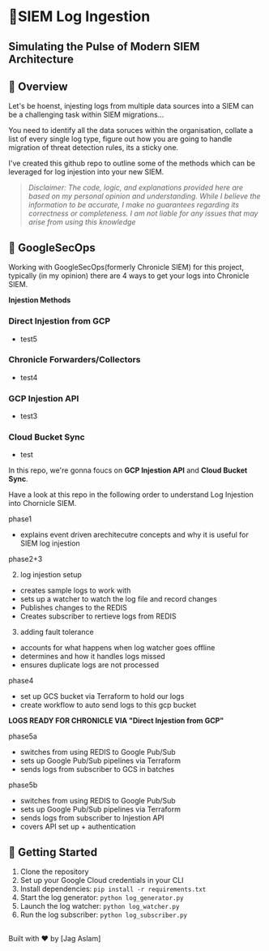 # 🚀SIEM Log Ingestion

## Simulating the Pulse of Modern SIEM Architecture

## 🌟 Overview

Let's be hoenst, injesting logs from multiple data sources into a SIEM can be a challenging task within SIEM migrations...

You need to identify all the data soruces within the organisation, collate a list of every single log type, figure out how you are going to handle migration of threat detection rules, its a sticky one. 

I've created this github repo to outline some of the methods which can be leveraged for log injestion into your new SIEM. 

> *Disclaimer: The code, logic, and explanations provided here are based on my personal opinion and understanding. While I believe the information to be accurate, I make no guarantees regarding its correctness or completeness. I am not liable for any issues that may arise from using this knowledge*

## 🌟 GoogleSecOps

Working with GoogleSecOps(formerly Chronicle SIEM) for this project,
typically (in my opinion) there are 4 ways to get your logs into Chronicle SIEM. 

**Injestion Methods**
### Direct Injestion from GCP
- test5
### Chronicle Forwarders/Collectors
- test4
### GCP Injestion API
- test3
### Cloud Bucket Sync
- test

In this repo, we're gonna foucs on **GCP Injestion API** and **Cloud Bucket Sync**.


Have a look at this repo in the following order to understand Log Injestion into Chornicle SIEM. 

 phase1
 
 - explains event driven arechitecutre concepts and why it is useful for SIEM log injestion

 phase2+3 
 
 2. log injestion setup
 - creates sample logs to work with
 - sets up a watcher to watch the log file and record changes
 - Publishes changes to the REDIS 
 - Creates subscriber to rertieve logs from REDIS

3. adding fault tolerance
 - accounts for what happens when log watcher goes offline
 - determines and how it handles logs missed
 - ensures duplicate logs are not processed 
 
 phase4
 - set up GCS bucket via Terraform to hold our logs
 - create workflow to auto send logs to this gcp bucket 

 **LOGS READY FOR CHRONICLE VIA "Direct Injestion from GCP"**

 phase5a
 
 - switches from using REDIS to Google Pub/Sub 
 - sets up Google Pub/Sub pipelines via Terraform
 - sends logs from subscriber to GCS in batches

phase5b
 
 - switches from using REDIS to Google Pub/Sub 
 - sets up Google Pub/Sub pipelines via Terraform
 - sends logs from subscriber to Injestion API
 - covers API set up + authentication



## 🚀 Getting Started

1. Clone the repository
2. Set up your Google Cloud credentials in your CLI
4. Install dependencies: `pip install -r requirements.txt`
5. Start the log generator: `python log_generator.py`
6. Launch the log watcher: `python log_watcher.py`
7. Run the log subscriber: `python log_subscriber.py`

## 

Built with ❤️ by [Jag Aslam]